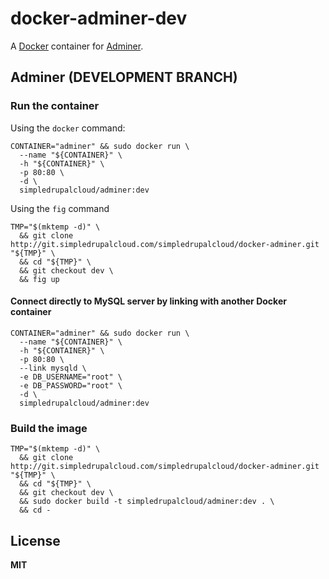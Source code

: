 # docker-adminer-dev

A [Docker](https://docker.com/) container for [Adminer](http://www.adminer.org/).

## Adminer (DEVELOPMENT BRANCH)

### Run the container

Using the `docker` command:

    CONTAINER="adminer" && sudo docker run \
      --name "${CONTAINER}" \
      -h "${CONTAINER}" \
      -p 80:80 \
      -d \
      simpledrupalcloud/adminer:dev

Using the `fig` command

    TMP="$(mktemp -d)" \
      && git clone http://git.simpledrupalcloud.com/simpledrupalcloud/docker-adminer.git "${TMP}" \
      && cd "${TMP}" \
      && git checkout dev \
      && fig up

#### Connect directly to MySQL server by linking with another Docker container

    CONTAINER="adminer" && sudo docker run \
      --name "${CONTAINER}" \
      -h "${CONTAINER}" \
      -p 80:80 \
      --link mysqld \
      -e DB_USERNAME="root" \
      -e DB_PASSWORD="root" \
      -d \
      simpledrupalcloud/adminer:dev

### Build the image

    TMP="$(mktemp -d)" \
      && git clone http://git.simpledrupalcloud.com/simpledrupalcloud/docker-adminer.git "${TMP}" \
      && cd "${TMP}" \
      && git checkout dev \
      && sudo docker build -t simpledrupalcloud/adminer:dev . \
      && cd -

## License

**MIT**

